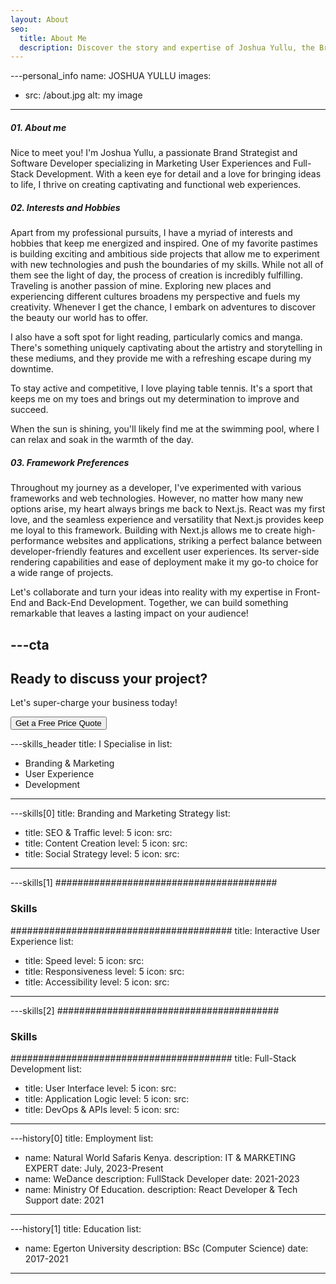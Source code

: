 ```yaml
---
layout: About
seo:
  title: About Me
  description: Discover the story and expertise of Joshua Yullu, the Brand Strategist and Software Developer passionate about helping businesses succeed and creating impactful web experiences.
---
```




---personal_info
name: JOSHUA YULLU
images:
  - src: /about.jpg
    alt: my image
---
##### <span>01.</span> About me

Nice to meet you! I'm Joshua Yullu, a passionate Brand Strategist and Software Developer specializing in Marketing User Experiences and Full-Stack Development. With a keen eye for detail and a love for bringing ideas to life, I thrive on creating captivating and functional web experiences.

##### <span>02.</span> Interests and Hobbies

Apart from my professional pursuits, I have a myriad of interests and hobbies that keep me energized and inspired. One of my favorite pastimes is building exciting and ambitious side projects that allow me to experiment with new technologies and push the boundaries of my skills. While not all of them see the light of day, the process of creation is incredibly fulfilling.
Traveling is another passion of mine. Exploring new places and experiencing different cultures broadens my perspective and fuels my creativity. Whenever I get the chance, I embark on adventures to discover the beauty our world has to offer.

I also have a soft spot for light reading, particularly comics and manga. There's something uniquely captivating about the artistry and storytelling in these mediums, and they provide me with a refreshing escape during my downtime.

To stay active and competitive, I love playing table tennis. It's a sport that keeps me on my toes and brings out my determination to improve and succeed.

When the sun is shining, you'll likely find me at the swimming pool, where I can relax and soak in the warmth of the day.

##### <span>03.</span> Framework Preferences

Throughout my journey as a developer, I've experimented with various frameworks and web technologies. However, no matter how many new options arise, my heart always brings me back to Next.js. React was my first love, and the seamless experience and versatility that Next.js provides keep me loyal to this framework.
Building with Next.js allows me to create high-performance websites and applications, striking a perfect balance between developer-friendly features and excellent user experiences. Its server-side rendering capabilities and ease of deployment make it my go-to choice for a wide range of projects.

Let's collaborate and turn your ideas into reality with my expertise in Front-End and Back-End Development. Together, we can build something remarkable that leaves a lasting impact on your audience!



---cta
---
## Ready to discuss your project?

Let's super-charge your business today!

<Button href="/contact">
  Get a Free Price Quote
</Button>



---skills_header
title: I Specialise in
list:
  - Branding & Marketing
  - User Experience
  - Development
---



---skills[0]
title: Branding and Marketing Strategy
list:
  - title: SEO & Traffic
    level: 5
    icon:
      src: 
  - title: Content Creation
    level: 5
    icon:
      src: 
  - title: Social Strategy
    level: 5
    icon:
      src: 
---



---skills[1]
########################################
### Skills
########################################
title: Interactive User Experience
list:
  - title: Speed
    level: 5
    icon:
      src: 
  - title: Responsiveness
    level: 5
    icon:
      src: 
  - title: Accessibility
    level: 5
    icon:
      src: 
---

---skills[2]
########################################
### Skills
########################################
title: Full-Stack Development
list:
  - title: User Interface
    level: 5
    icon:
      src: 
  - title: Application Logic
    level: 5
    icon:
      src: 
  - title: DevOps & APIs
    level: 5
    icon:
      src: 
---



---history[0]
title: Employment
list:
  - name: Natural World Safaris Kenya.
    description: IT & MARKETING EXPERT
    date: July, 2023-Present
  - name: WeDance
    description: FullStack Developer
    date: 2021-2023
  - name: Ministry Of Education.
    description: React Developer & Tech Support
    date: 2021
---





---history[1]
title: Education
list:
  - name: Egerton University
    description: BSc (Computer Science)
    date: 2017-2021
---